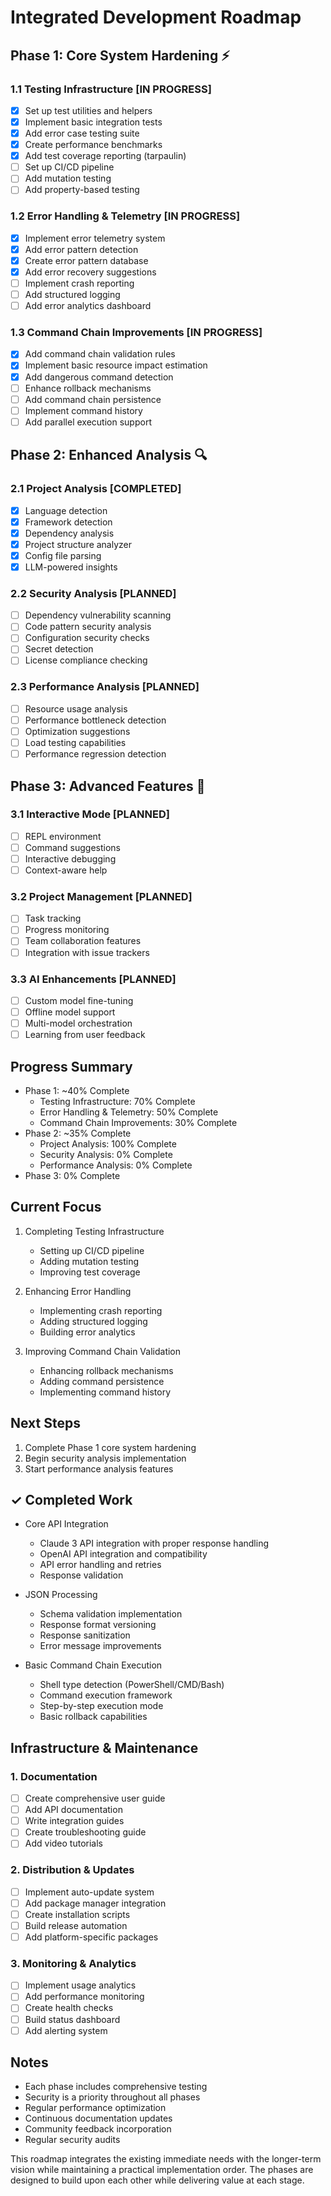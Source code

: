# Integrated Development Roadmap

## Phase 1: Core System Hardening ⚡
### 1.1 Testing Infrastructure [IN PROGRESS]
- [x] Set up test utilities and helpers
- [x] Implement basic integration tests
- [x] Add error case testing suite
- [x] Create performance benchmarks
- [x] Add test coverage reporting (tarpaulin)
- [ ] Set up CI/CD pipeline
- [ ] Add mutation testing
- [ ] Add property-based testing

### 1.2 Error Handling & Telemetry [IN PROGRESS]
- [x] Implement error telemetry system
- [x] Add error pattern detection
- [x] Create error pattern database
- [x] Add error recovery suggestions
- [ ] Implement crash reporting
- [ ] Add structured logging
- [ ] Add error analytics dashboard

### 1.3 Command Chain Improvements [IN PROGRESS]
- [x] Add command chain validation rules
- [x] Implement basic resource impact estimation
- [x] Add dangerous command detection
- [ ] Enhance rollback mechanisms
- [ ] Add command chain persistence
- [ ] Implement command history
- [ ] Add parallel execution support

## Phase 2: Enhanced Analysis 🔍
### 2.1 Project Analysis [COMPLETED]
- [x] Language detection
- [x] Framework detection
- [x] Dependency analysis
- [x] Project structure analyzer
- [x] Config file parsing
- [x] LLM-powered insights

### 2.2 Security Analysis [PLANNED]
- [ ] Dependency vulnerability scanning
- [ ] Code pattern security analysis
- [ ] Configuration security checks
- [ ] Secret detection
- [ ] License compliance checking

### 2.3 Performance Analysis [PLANNED]
- [ ] Resource usage analysis
- [ ] Performance bottleneck detection
- [ ] Optimization suggestions
- [ ] Load testing capabilities
- [ ] Performance regression detection

## Phase 3: Advanced Features 🚀
### 3.1 Interactive Mode [PLANNED]
- [ ] REPL environment
- [ ] Command suggestions
- [ ] Interactive debugging
- [ ] Context-aware help

### 3.2 Project Management [PLANNED]
- [ ] Task tracking
- [ ] Progress monitoring
- [ ] Team collaboration features
- [ ] Integration with issue trackers

### 3.3 AI Enhancements [PLANNED]
- [ ] Custom model fine-tuning
- [ ] Offline model support
- [ ] Multi-model orchestration
- [ ] Learning from user feedback

## Progress Summary
- Phase 1: ~40% Complete
  - Testing Infrastructure: 70% Complete
  - Error Handling & Telemetry: 50% Complete
  - Command Chain Improvements: 30% Complete
- Phase 2: ~35% Complete
  - Project Analysis: 100% Complete
  - Security Analysis: 0% Complete
  - Performance Analysis: 0% Complete
- Phase 3: 0% Complete

## Current Focus
1. Completing Testing Infrastructure
   - Setting up CI/CD pipeline
   - Adding mutation testing
   - Improving test coverage

2. Enhancing Error Handling
   - Implementing crash reporting
   - Adding structured logging
   - Building error analytics

3. Improving Command Chain Validation
   - Enhancing rollback mechanisms
   - Adding command persistence
   - Implementing command history

## Next Steps
1. Complete Phase 1 core system hardening
2. Begin security analysis implementation
3. Start performance analysis features

## ✓ Completed Work
- Core API Integration
  - Claude 3 API integration with proper response handling
  - OpenAI API integration and compatibility
  - API error handling and retries
  - Response validation

- JSON Processing
  - Schema validation implementation
  - Response format versioning
  - Response sanitization
  - Error message improvements

- Basic Command Chain Execution
  - Shell type detection (PowerShell/CMD/Bash)
  - Command execution framework
  - Step-by-step execution mode
  - Basic rollback capabilities

## Infrastructure & Maintenance

### 1. Documentation
- [ ] Create comprehensive user guide
- [ ] Add API documentation
- [ ] Write integration guides
- [ ] Create troubleshooting guide
- [ ] Add video tutorials

### 2. Distribution & Updates
- [ ] Implement auto-update system
- [ ] Add package manager integration
- [ ] Create installation scripts
- [ ] Build release automation
- [ ] Add platform-specific packages

### 3. Monitoring & Analytics
- [ ] Implement usage analytics
- [ ] Add performance monitoring
- [ ] Create health checks
- [ ] Build status dashboard
- [ ] Add alerting system

## Notes
- Each phase includes comprehensive testing
- Security is a priority throughout all phases
- Regular performance optimization
- Continuous documentation updates
- Community feedback incorporation
- Regular security audits

This roadmap integrates the existing immediate needs with the longer-term vision while maintaining a practical implementation order. The phases are designed to build upon each other while delivering value at each stage. 
